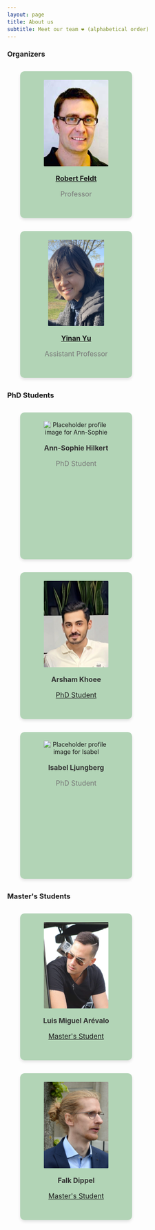 ```yaml
---
layout: page
title: About us
subtitle: Meet our team ❤ (alphabetical order)
---
```


<style>
.profile-card {
background-color: #b2d4b6;
height: 300px;
max-width: 220px;
text-align: center;
padding: 20px;
margin-left: 30px;
margin-top: 30px;
margin-bottom: 30px;
border-radius: 10px;
box-shadow: 0px 4px 6px rgba(0, 0, 0, 0.1);
}

.profile-image {
overflow: hidden;
max-width: 150px;
height: 200px;
border-radius: 1%;
object-fit: cover;
}

.profile-name {
margin-top: 15px;
font-size: 16px;
font-weight: bold;
color: #333;
}

.profile-description {
margin-top: 5px;
font-size: 16px;
color: #777;
}
</style>

### Organizers

<div class="row">
<div class="profile-card">
<img class="profile-image" src="/assets/img/profile-robert.jpg" alt="Profile image for Robert">
<h3 class="profile-name"><a href="http://www.robertfeldt.net/">Robert Feldt</a></h3>
<p class="profile-description">Professor</p>
</div>

<div class="profile-card">
<img class="profile-image" src="/assets/img/profile-yinan.jpg" alt="Profile image for Yinan">
<h3 class="profile-name"><a href="https://www.chalmers.se/en/persons/yinan/">Yinan Yu</a></h3>
<p class="profile-description">Assistant Professor</p>
</div>
</div>


### PhD Students

<div class="row">
<div class="profile-card">
<img class="profile-image" src="https://via.placeholder.com/150x200" alt="Placeholder profile image for Ann-Sophie">
<h3 class="profile-name">Ann-Sophie Hilkert</h3>
<p class="profile-description">PhD Student</p>
</div>

<div class="profile-card">
<img class="profile-image" src="/assets/img/profile-arsham.png" alt="Placeholder profile image for Arsham">
<h3 class="profile-name">Arsham Khoee</h3>
<p class="profile-description"><a href="/members/arsham">PhD Student</a></p>
</div>

<div class="profile-card">
<img class="profile-image" src="https://via.placeholder.com/150x200" alt="Placeholder profile image for Isabel">
<h3 class="profile-name">Isabel Ljungberg</h3>
<p class="profile-description">PhD Student</p>
</div>
</div>


### Master's Students

<div class="row">

<div class="profile-card">
<img class="profile-image" src="/assets/img/profile-luis.png" alt="Profile image for Luis">
<h3 class="profile-name"> Luis Miguel Arévalo </h3>
<p class="profile-description"><a href="/members/luis">Master's Student</a></p>
</div>

<div class="profile-card">
<img class="profile-image" src="/assets/img/profile-falk.jpg" alt="Profile image for Falk">
<h3 class="profile-name"> Falk Dippel </h3>
<p class="profile-description"><a href="/members/falk">Master's Student</a></p>
</div>

</div>

<!-- ### Industrial Collaborators -->

<!-- <p>Coming soon</p> -->
